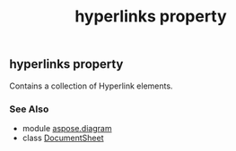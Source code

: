﻿---
title: hyperlinks property
second_title: Aspose.Diagram for Python via .NET API References
description: 
type: docs
weight: 100
url: /python-net/aspose.diagram/documentsheet/hyperlinks/
is_root: false
---

## hyperlinks property


Contains a collection of Hyperlink elements.

### See Also
* module [aspose.diagram](../../)
* class [DocumentSheet](/diagram/python-net/aspose.diagram/documentsheet)
